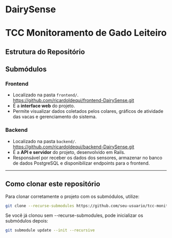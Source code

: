 # DairySense
# TCC Monitoramento de Gado Leiteiro


## Estrutura do Repositório

## Submódulos

### Frontend
- Localizado na pasta `frontend/`. https://github.com/ricardoldequi/frontend-DairySense.git
- É a **interface web** do projeto.
- Permite visualizar dados coletados pelos colares, gráficos de atividade das vacas e gerenciamento do sistema.

### Backend
- Localizado na pasta `backend/`. https://github.com/ricardoldequi/backend-DairySense.git
- É a **API e servidor** do projeto, desenvolvido em Rails.
- Responsável por receber os dados dos sensores, armazenar no banco de dados PostgreSQL e disponibilizar endpoints para o frontend.

---

## Como clonar este repositório

Para clonar corretamente o projeto com os submódulos, utilize:

```bash
git clone --recurse-submodules https://github.com/seu-usuario/tcc-monitoramento-gado.git
```
Se você já clonou sem --recurse-submodules, pode inicializar os submódulos depois:

```bash
git submodule update --init --recursive

